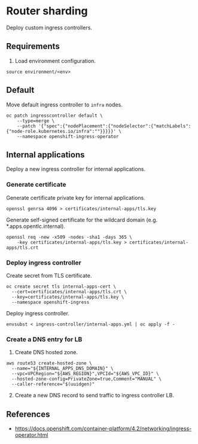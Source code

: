 # Router sharding

Deploy custom ingress controllers.

## Requirements

1. Load environment configuration.

```
source environment/<env>
```

## Default

Move default ingress controller to `infra` nodes.

```
oc patch ingresscontroller default \
    --type=merge \
    --patch '{"spec":{"nodePlacement":{"nodeSelector":{"matchLabels":{"node-role.kubernetes.io/infra":""}}}}}' \
    --namespace openshift-ingress-operator
```

## Internal applications

Deploy a new ingress controller for internal applications.

### Generate certificate

Generate certificate private key for internal applications.

```
openssl genrsa 4096 > certificates/internal-apps/tls.key
```

Generate self-signed certificate for the wildcard domain (e.g. *.apps.opentlc.internal).

```
openssl req -new -x509 -nodes -sha1 -days 365 \
    -key certificates/internal-apps/tls.key > certificates/internal-apps/tls.crt
```

### Deploy ingress controller

Create secret from TLS certificate.

```
oc create secret tls internal-apps-cert \
  --cert=certificates/internal-apps/tls.crt \
  --key=certificates/internal-apps/tls.key \
  --namespace openshift-ingress
```

Deploy ingress controller.

```
envsubst < ingress-controller/internal-apps.yml | oc apply -f -
```

### Create a DNS entry for LB

1. Create DNS hosted zone.

```
aws route53 create-hosted-zone \
  --name="${INTERNAL_APPS_DNS_DOMAIN}" \
  --vpc=VPCRegion="${AWS_REGION}",VPCId="${AWS_VPC_ID}" \
  --hosted-zone-config=PrivateZone=true,Comment="MANUAL" \
  --caller-reference="$(uuidgen)"
```

2. Create a new DNS record to send traffic to ingress controller LB.

## References

- https://docs.openshift.com/container-platform/4.2/networking/ingress-operator.html
